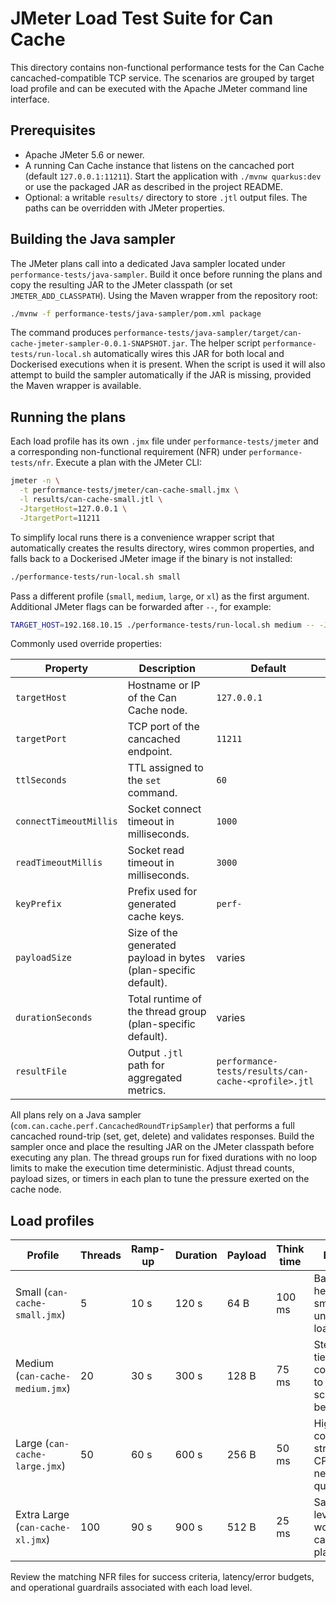 # JMeter Load Test Suite for Can Cache

This directory contains non-functional performance tests for the Can Cache
cancached-compatible TCP service. The scenarios are grouped by target load
profile and can be executed with the Apache JMeter command line interface.

## Prerequisites

* Apache JMeter 5.6 or newer.
* A running Can Cache instance that listens on the cancached port (default
  `127.0.0.1:11211`). Start the application with `./mvnw quarkus:dev` or use the
  packaged JAR as described in the project README.
* Optional: a writable `results/` directory to store `.jtl` output files. The
  paths can be overridden with JMeter properties.


## Building the Java sampler

The JMeter plans call into a dedicated Java sampler located under `performance-tests/java-sampler`.
Build it once before running the plans and copy the resulting JAR to the JMeter classpath (or set
`JMETER_ADD_CLASSPATH`). Using the Maven wrapper from the repository root:

```bash
./mvnw -f performance-tests/java-sampler/pom.xml package
```

The command produces `performance-tests/java-sampler/target/can-cache-jmeter-sampler-0.0.1-SNAPSHOT.jar`.
The helper script `performance-tests/run-local.sh` automatically wires this JAR for both local
and Dockerised executions when it is present. When the script is used it will also attempt to
build the sampler automatically if the JAR is missing, provided the Maven wrapper is available.

## Running the plans

Each load profile has its own `.jmx` file under `performance-tests/jmeter` and a
corresponding non-functional requirement (NFR) under `performance-tests/nfr`.
Execute a plan with the JMeter CLI:

```bash
jmeter -n \
  -t performance-tests/jmeter/can-cache-small.jmx \
  -l results/can-cache-small.jtl \
  -JtargetHost=127.0.0.1 \
  -JtargetPort=11211
```

To simplify local runs there is a convenience wrapper script that automatically
creates the results directory, wires common properties, and falls back to a
Dockerised JMeter image if the binary is not installed:

```bash
./performance-tests/run-local.sh small
```

Pass a different profile (`small`, `medium`, `large`, or `xl`) as the first
argument. Additional JMeter flags can be forwarded after `--`, for example:

```bash
TARGET_HOST=192.168.10.15 ./performance-tests/run-local.sh medium -- -JdurationSeconds=180
```

Commonly used override properties:

| Property | Description | Default |
| --- | --- | --- |
| `targetHost` | Hostname or IP of the Can Cache node. | `127.0.0.1` |
| `targetPort` | TCP port of the cancached endpoint. | `11211` |
| `ttlSeconds` | TTL assigned to the `set` command. | `60` |
| `connectTimeoutMillis` | Socket connect timeout in milliseconds. | `1000` |
| `readTimeoutMillis` | Socket read timeout in milliseconds. | `3000` |
| `keyPrefix` | Prefix used for generated cache keys. | `perf-` |
| `payloadSize` | Size of the generated payload in bytes (plan-specific default). | varies |
| `durationSeconds` | Total runtime of the thread group (plan-specific default). | varies |
| `resultFile` | Output `.jtl` path for aggregated metrics. | `performance-tests/results/can-cache-<profile>.jtl` |

All plans rely on a Java sampler (`com.can.cache.perf.CancachedRoundTripSampler`) that performs a full cancached
round-trip (set, get, delete) and validates responses. Build the sampler once and place the resulting JAR on the JMeter classpath before executing any plan. The thread groups run for
fixed durations with no loop limits to make the execution time deterministic.
Adjust thread counts, payload sizes, or timers in each plan to tune the pressure
exerted on the cache node.

## Load profiles

| Profile | Threads | Ramp-up | Duration | Payload | Think time | Purpose |
| --- | --- | --- | --- | --- | --- | --- |
| Small (`can-cache-small.jmx`) | 5 | 10 s | 120 s | 64 B | 100 ms | Baseline health & smoke under light load. |
| Medium (`can-cache-medium.jmx`) | 20 | 30 s | 300 s | 128 B | 75 ms | Steady mid-tier concurrency to validate scaling behavior. |
| Large (`can-cache-large.jmx`) | 50 | 60 s | 600 s | 256 B | 50 ms | High concurrency stressing CPU and network queues. |
| Extra Large (`can-cache-xl.jmx`) | 100 | 90 s | 900 s | 512 B | 25 ms | Saturation-level workload for capacity planning. |

Review the matching NFR files for success criteria, latency/error budgets, and
operational guardrails associated with each load level.
